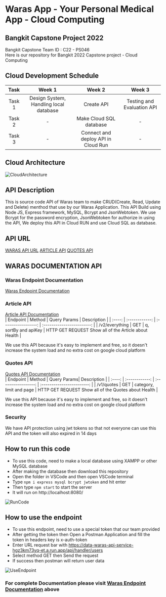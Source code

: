 # Waras App - Your Personal Medical App - Cloud Computing

## Bangkit Capstone Project 2022
Bangkit Capstone Team ID : C22 - PS046 <br>
Here is our repository for Bangkit 2022 Capstone project - Cloud Computing

## Cloud Development Schedule
|  Task  |     Week 1     |       Week 2        |            Week 3          |
| :----: | :------------: | :-----------------: | :------------------------: |
| Task 1 | Design System, Handling local database   | Create API      | Testing and Evaluation API  |
| Task 2 | - | Make Cloud SQL database | -             |
| Task 3 |       -         | Connect and deploy API in Cloud Run  |     -     |

## Cloud Architecture
![CloudArchitecture](https://github.com/yuliusius1/waras-bangkit-capstone-2022/blob/main/assets/cloud_architecture.png)
<br>
## API Description
This is source code API of Waras team to make CRUD(Create, Read, Update and Delete) menthod that use by our Waras Application. This API Build using Node JS, Express framework, MySQL, Bcrypt and JsonWebtoken. We use Bcrypt for the password encryption, JsonWebtoken for authorize in using the API, We deploy this API in Cloud RUN and use Cloud SQL as database.
<br>
## API URL
[WARAS API URL](https://data-waras-api-service-hgz3km73yq-et.a.run.app/)
[ARTICLE API](https://newsapi.org/v2/everything?q=covid&sortBy=publishedAt&apiKey=2a81a09b7fae49ba817399a2fc9cb666)
[QUOTES API](https://world-of-quotes.p.rapidapi.com/v1/quotes?category=health&limit=20&page=1)
<br>
## <a name="docum"></a>WARAS DOCUMENTATION API
### Waras Endpoint Documentation
[Waras Endpoint Documentation](https://documenter.getpostman.com/view/21187908/Uz5CLHqp)

### Article API
[Article API Documentation](https://newsapi.org/docs/endpoints/everything)
<br>
|  Endpoint |  Method	     |      Query Params |           Description          |
| :----: | :------------: | :-----------------: | :------------------------: |
| /v2/everything | GET   | q, sortBy and apiKey      | HTTP GET REQUEST Show all of the Article about Health  |

We use this API because it's easy to implement and free, so it doesn't increase the system load and no extra cost on google cloud platform

### Quotes API
[Quotes API Documentation](https://rapidapi.com/karanp41-eRiF1pYLK1P/api/world-of-quotes/)
<br>
|  Endpoint |  Method	     |   Query Params|           Description          |
| :----: | :------------: | :-----------------: | :------------------------: |
| /v1/quotes | GET   | category, limit and page      | HTTP GET REQUEST Show all of the Quotes about Health  |

We use this API because it's easy to implement and free, so it doesn't increase the system load and no extra cost on google cloud platform

### Security
We have API protection using jwt tokens so that not everyone can use this API and the token will also expired in 14 days

## How to run this code
* To use this code, need to make a local database using XAMPP or other MySQL database
* After making the database then download this repository
* Open the folder in VSCode and then open VSCode terminal
* Type ```npm i express mysql bcrypt jwtoken``` and hit enter
* Then type ```npm start``` to start the server
* It will run on http://localhost:8080/

![RunCode](https://github.com/yuliusius1/waras-bangkit-capstone-2022/blob/main/assets/run_code.jpeg)
<br>
## How to use the endpoint
* To use this endpoint, need to use a special token that our team provided
* After getting the token then Open a Postman Application and fill the token in headers key is x-auth-token
* Enter URL request bar with https://data-waras-api-service-hgz3km73yq-et.a.run.app/api/handler/users
* Select method GET then Send the request
* If success then postman will return user data

![UseEndpoint](https://github.com/yuliusius1/waras-bangkit-capstone-2022/blob/main/assets/run_endpoint.jpeg)
<br>
### For complete Documentation please visit [Waras Endpoint Documentation](#docum) above
